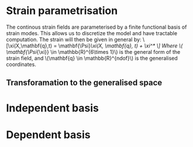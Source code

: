 # Strain parametrisation
The continous strain fields are parameterised by a finite functional basis of strain modes. This allows us to discretize the model and have tractable computation. The strain will then be given in general by:
\\[\xi(X,\mathbf{q},t) = \mathbf{\Psi}_\xi(X, \mathbf{q}, t) + \xi^* \\]
Where \\( \mathbf{\Psi_{\xi}} \in \mathbb{R}^{6\times 1}\\) is the general form of the strain field, and \\(\mathbf{q} \in \mathbb{R}^{ndof}\\) is the generalised coordinates. 

## Transforamation to the generalised space

# Independent basis

# Dependent basis
